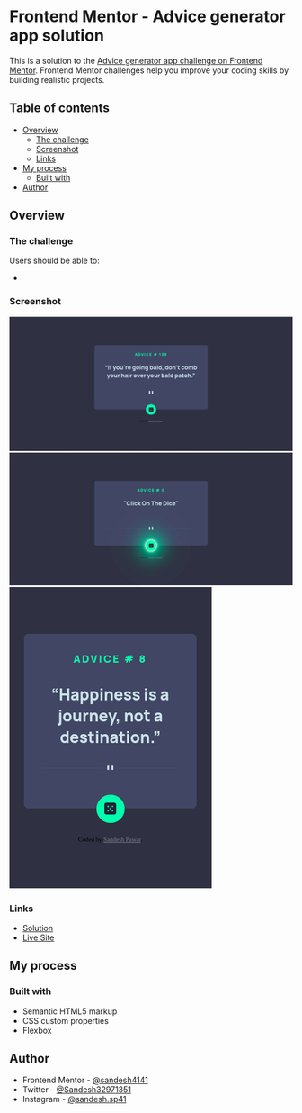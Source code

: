 # Frontend Mentor - Advice generator app solution

This is a solution to the [Advice generator app challenge on Frontend Mentor](https://www.frontendmentor.io/challenges/advice-generator-app-QdUG-13db). Frontend Mentor challenges help you improve your coding skills by building realistic projects.

## Table of contents

- [Overview](#overview)
  - [The challenge](#the-challenge)
  - [Screenshot](#screenshot)
  - [Links](#links)
- [My process](#my-process)
  - [Built with](#built-with)
- [Author](#author)

## Overview

### The challenge

Users should be able to:

- 

### Screenshot

![](./design/desktop-design.png)
![](./design/active-states.jpg)
![](./design/mobile-design.jpg)

### Links

- [Solution](https://your-solution-url.com)
- [Live Site](https://your-live-site-url.com)

## My process

### Built with

- Semantic HTML5 markup
- CSS custom properties
- Flexbox

## Author
- Frontend Mentor - [@sandesh4141](https://www.frontendmentor.io/profile/Sandesh4141)
- Twitter - [@Sandesh32971351](https://twitter.com/Sandesh32971351)
- Instagram - [@sandesh.sp41](https://www.instagram.com/sandesh.sp41)